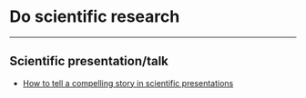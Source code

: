 # Do scientific research

***
## Scientific presentation/talk
+ [How to tell a compelling story in scientific presentations](https://www.nature.com/articles/d41586-021-03603-2#:~:text=How%20to%20tell%20a%20compelling%20story%20in%20scientific,problems%20and%20solutions%20to%20create%20a%20story.%20)
